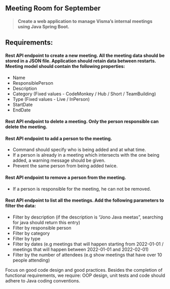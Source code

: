 ## Meeting Room for September

>#### Create a web application to manage Visma’s internal meetings using Java Spring Boot.

## Requirements:
#### Rest API endpoint to create a new meeting. All the meeting data should be stored in a JSON file. Application should retain data between restarts. Meeting model should contain the following properties:
- Name
- ResponsiblePerson
- Description
- Category (Fixed values - CodeMonkey / Hub / Short / TeamBuilding)
- Type (Fixed values - Live / InPerson)
- StartDate
- EndDate

#### Rest API endpoint to delete a meeting. Only the person responsible can delete the meeting.

#### Rest API endpoint to add a person to the meeting.
- Command should specify who is being added and at what time.
- If a person is already in a meeting which intersects with the one being added, a warning message should be given.
- Prevent the same person from being added twice.

#### Rest API endpoint to remove a person from the meeting.
- If a person is responsible for the meeting, he can not be removed.

#### Rest API endpoint to list all the meetings. Add the following parameters to filter the data:
- Filter by description (if the description is “Jono Java meetas”, searching for java should return this entry)
- Filter by responsible person
- Filter by category
- Filter by type
- Filter by dates (e.g meetings that will happen starting from 2022-01-01 / meetings that will happen between 2022-01-01 and 2022-02-01)
- Filter by the number of attendees (e.g show meetings that have over 10 people attending)

Focus on good code design and good practices. Besides the completion of functional requirements, we require: OOP design, unit tests and code should adhere to Java coding conventions.
